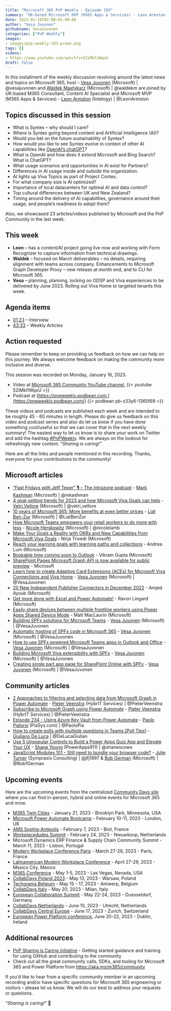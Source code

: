 ```yaml
---
title: "Microsoft 365 PnP Weekly - Episode 193"
summary: "UK-based Microsoft MVP (M365 Apps & Services) - Leon Armston (Intelogy), joins Microsoft’s Vesa Juvonen and Waldek Mastykarz in a discussion about Microsoft Syntex, AI in the Enterprise, opportunities, plus 23 articles/videos."
date: 2023-01-16T02:00:01-00:00
author: "Vesa Juvonen"
githubname: VesaJuvonen
categories: ["PnP Weekly"]
images:
- images/pnp-weekly-193-promo.png
tags: []
videos:
- https://www.youtube.com/watch?v=52iMkl1WqxU
draft: false
---
```


In this installment of the weekly discussion revolving around the latest news and topics on Microsoft 365, host – [Vesa Juvonen](https://twitter.com/vesajuvonen) (Microsoft) \| @vesajuvonen and [Waldek Mastykarz](https://twitter.com/waldekm) (Microsoft) \| @waldekm are joined by UK-based M365 Consultant, Content AI Specialist and Microsoft MVP (M365 Apps & Services) - [Leon Armston](https://twitter.com/LeonArmston) (Intelogy) \| @LeonArmston

## Topics discussed in this session

* What is Syntex – why should I care?
* Where is Syntex going beyond content and Artificial Intelligence (AI)?
* Would you bet on the future sustainability of Syntex?
* How would you like to see Syntex evolve in context of other AI capabilities like [OpenAI’s chatGPT](https://openai.com/blog/chatgpt/)?
* What is OpenAI and how does it extend Microsoft and Bing Search? What is ChatGPT?
* What usage scenarios and opportunities in AI exist for Partners?
* Differences in AI usage inside and outside the organization.
* AI lights up Viva Topics as part of Project Contex.
* For what company size is AI optimized?
* Importance of local datacenters for optimal AI and data control?
* Top cultural differences between UK and New Zealand?
* Timing around the delivery of AI capabilities, governance around their usage, and people’s readiness to adopt them?

Also, we showcased 23 articles/videos published by Microsoft and the PnP Community in the last week.

## This week

* **Leon** – has a content/AI project going live now and working with Form Recognizer to capture information from technical drawings.
* **Waldek** – focused on March deliverables – no details, requiring alignment with teams across company. Enhancements to Microsoft Graph Developer Proxy – new release at month end, and to CLI for Microsoft 365.
* **Vesa** – planning, planning, locking on ODSP and Viva experiences to be delivered by June 2023. Rolling out Viva Home to targeted tenants this week.

## Agenda items

* [01:23](https://youtu.be/52iMkl1WqxU?t=83) – Interview
* [43:33](https://youtu.be/52iMkl1WqxU?t=2613) – Weekly Articles

## Action requested

Please remember to keep on providing us feedback on how we can help on this journey. We always welcome feedback on making the community more inclusive and diverse.

This session was recorded on Monday, January 16, 2023.

*   Video at [Microsoft 365 Community YouTube channel.](https://aka.ms/m365pnp-videos)
    {{< youtube 52iMkl1WqxU >}}
*   Podcast at [https://pnpweekly.podbean.com.](https://pnpweekly.podbean.com/)
    {{< podbean pb-z33y6-1365f69 >}}

These videos and podcasts are published each week and are intended to be roughly 45 - 60 minutes in length.  Please do give us feedback on this video and podcast series and also do let us know if you have done something cool/useful so that we can cover that in the next weekly summary! The easiest way to let us know is to share your work on Twitter and add the hashtag [#PnPWeekly](https://twitter.com/search?q=%23pnpweekly). We are always on the lookout for refreshingly new content. “_Sharing is caring!”_

Here are all the links and people mentioned in this recording. Thanks, everyone for your contributions to the community!

## Microsoft articles

* [“Fast Fridays with Jeff Teper” 🎙 – The Intrazone podcast](https://techcommunity.microsoft.com/t5/microsoft-sharepoint-blog/fast-fridays-with-jeff-teper-the-intrazone-podcast/ba-p/3707656) - [Mark Kashman](https://twitter.com/mkashman) (Microsoft) | @mkashman
* [4 goal-setting trends for 2023 and how Microsoft Viva Goals can help](https://www.microsoft.com/microsoft-365/blog/2023/01/13/4-goal-setting-trends-for-2023-and-how-microsoft-viva-goals-can-help/) - [Vetri Vellore](https://twitter.com/vetri_vellore) (Microsoft) | @vetri_vellore
* [10 years of Microsoft 365: More benefits at even better prices](https://www.microsoft.com/microsoft-365/blog/2023/01/11/10-years-of-microsoft-365-more-benefits-at-even-better-prices/) - [Liat Ben-Zur](https://twitter.com/LiatBenZur) (Microsoft) | @LiatBenZur
* [How Microsoft Teams empowers your retail workers to do more with less](https://www.microsoft.com/microsoft-365/blog/2023/01/10/how-microsoft-teams-empowers-your-retail-workers-to-do-more-with-less/) - [Nicole Herskowitz](https://twitter.com/nicolelamb) (Microsoft) | @nicolelamb
* [Make Your Goals a Reality with OKRs and New Capabilities from Microsoft Viva Goals](https://techcommunity.microsoft.com/t5/microsoft-viva-blog/make-your-goals-a-reality-with-okrs-and-new-capabilities-from/ba-p/3711899) - Nirja Trivedi (Microsoft)
* [Reach your learning goals with learning paths and collections](https://techcommunity.microsoft.com/t5/microsoft-viva-blog/reach-your-learning-goals-with-learning-paths-and-collections/ba-p/3710763) - Andrea Lum (Microsoft)
* [Bookable time coming soon to Outlook](https://techcommunity.microsoft.com/t5/microsoft-365-blog/bookable-time-coming-soon-to-outlook/ba-p/3712728) - Vikram Gupta (Microsoft)
* [SharePoint Pages Microsoft Graph API is now available for public preview](https://devblogs.microsoft.com/microsoft365dev/sharepoint-pages-microsoft-graph-api-is-now-available-for-public-preview/) - Microsoft
* [Learn how to create Adaptive Card Extensions (ACEs) for Microsoft Viva Connections and Viva Home](https://devblogs.microsoft.com/microsoft365dev/learn-how-to-create-adaptive-card-extensions-aces-for-microsoft-viva-connections-and-viva-home/) - [Vesa Juvonen](ttps://twitter.com/VesaJuvonen) (Microsoft) | @VesaJuvonen
* [20 New Independent Publisher Connectors in December 2022](https://powerautomate.microsoft.com/blog/20-new-independent-publisher-connectors-in-december-2022/) - Amjed Ayoub (Microsoft)
* [Get more done with Excel and Power Automate!](https://powerautomate.microsoft.com/blog/do-more-in-excel-with-power-automate/) - Ravon Lingard (Microsoft)
* [Easily share devices between multiple frontline workers using Power Apps Shared Device Mode](https://powerapps.microsoft.com/blog/easily-share-devices-between-multiple-frontline-workers-using-power-apps-shared-device-mode/) - Matt MacLaurin (Microsoft)
* [Building SPFx solutions for Microsoft Teams](https://pnp.github.io/blog/post/spfx-06-spfx-for-teams/) - [Vesa Juvonen](ttps://twitter.com/VesaJuvonen) (Microsoft) | @VesaJuvonen
* [Automatic hosting of SPFx code in Microsoft 365](https://pnp.github.io/blog/post/spfx-07-automatic-hosting-spfx-solutions/) - [Vesa Juvonen](ttps://twitter.com/VesaJuvonen) (Microsoft) | @VesaJuvonen
* [How to use SPFx powered Microsoft Teams apps in Outlook and Office](https://pnp.github.io/blog/post/spfx-08-spfx-powered-teams-solutions-outlook-office/) - [Vesa Juvonen](ttps://twitter.com/VesaJuvonen) (Microsoft) | @VesaJuvonen
* [Building Microsoft Viva extensibility with SPFx](https://pnp.github.io/blog/post/spfx-09-building-microsoft-viva-extensibility-spfx/) - [Vesa Juvonen](ttps://twitter.com/VesaJuvonen) (Microsoft) | @VesaJuvonen
* [Creating single part app page for SharePoint Online with SPFx](https://pnp.github.io/blog/post/spfx-10-single-part-app-pages/) - [Vesa Juvonen](ttps://twitter.com/VesaJuvonen) (Microsoft) | @VesaJuvonen

## Community articles

* [2 Approaches to filtering and selecting data from Microsoft Graph in Power Automate](https://sharepains.com/2023/01/13/filter-select-graph-power-automate/) - [Pieter Veenstra](https://twitter.com/PieterVeenstra) (HybrIT Services) | @PieterVeenstra
* [Subscribe to Microsoft Graph using Power Automate](https://sharepains.com/2023/01/12/subscribe-microsoft-graph-power-automate/) - [Pieter Veenstra](https://twitter.com/PieterVeenstra) (HybrIT Services) | @PieterVeenstra
* [Episode 234 - Using Azure Key Vault from Power Automate](https://www.youtube.com/watch?v=JQoFMHS3GNA) - [Paolo Pialorsi](https://twitter.com/PaoloPia) (PiaSys.com) | @PaoloPia
* [How to create polls with multiple questions in Teams [Poll Tips]](https://www.youtube.com/watch?v=ESTmJ2Q2L4w) - [Giuliano De Luca](https://twitter.com/DeLucaGiulian) | @DeLucaGiulian
* [Use 5 Unpopular Controls to Build a Power Apps Quiz App and Elevate Your UX](https://www.youtube.com/watch?v=MziQUOE3jNc) - [Shane Young](https://twitter.com/ShanesCows) (PowerApps911) | @shanescows
* [JavaScript Modules 101 – Still need to bundle your browser code?](https://www.youtube.com/watch?v=d-0uCi61rtg) - [Julie Turner](https://twitter.com/jfj1997) (Sympraxis Consulting) | @jfj1997 & [Bob German](https://twitter.com/Bob1German) (Microsoft) | @Bob1German

## Upcoming events

Here are the upcoming events from the centralized [Community Days site](https://communitydays.org/events?when=upcoming) where you can find in-person, hybrid and online events for Microsoft 365 and mroe.

* [M365 Twin Cities](https://www.communitydays.org/event/2023-01-21/m365-twin-cities) - January 21, 2023 - Brooklyn Park, Minnesota, USA
* [Microsoft Power Automate Bootcamp](https://events.powercommunity.com/microsoft-power-automate-bootcamp-2023/) - February 10-11, 2023 - London, UK
* [AMS Sophia-Antipolis](https://www.communitydays.org/event/2023-02-07/ams-sophia-antipolis) - February 7, 2023 - Biot, France
* [Workplacedudes Summit](https://www.communitydays.org/event/2023-02-24/workplacedudes-summit) - February 24, 2023 - Nieuwkoop, Netherlands
* Microsoft Dynamics ERP Finance & Supply Chain Community Summit - March 11, 2023 - Lisbon, Portugal
* [Modern Workplace Conference Paris](https://modern-workplace.pro/) - March 27-29, 2023 - Paris, France
* [Latinamerican Modern Workplace Conference](https://www.communitydays.org/event/2023-04-27/get-cslatam-conference-2023) - April 27-29, 2023 - Mexico City, Mexico
* [M365 Conference](https://m365conf.com/#!/) - May 1-5, 2023 - Las Vegas, Nevada, USA
* [CollabDays Poland 2023](https://www.communitydays.org/event/2023-05-13/collabdays-poland-2023) - May 13, 2023 - Warsaw, Poland
* [Techorama Belgium](https://www.techorama.be/) - May 15 - 17, 2023 - Antwerp, Belgium
* [CollabDays Italy](https://www.collabdays.org/2023-italy/) - May 20, 2023 - Milan, Italy
* [European Collaboration Summit](https://www.collabsummit.eu/) - May 22-24, 2023 - Duesseldorf, Germany
* [CollabDays Netherlands](https://www.communitydays.org/event/2023-06-10/collabdays-netherlands-2023) - June 10, 2023 - Utrecht, Netherlands
* [CollabDays Central Europe](https://www.collabdays.org/2023-ce/) - June 17, 2023 - Zurich, Switzerland
* [European Power Platform conference](https://www.sharepointeurope.com/european-power-platform-conference/), June 20-22, 2023 - Dublin, Ireland

## Additional resources

* [PnP Sharing is Caring initiative](https://aka.ms/sharing-is-caring) - Getting started guidance and training for using GitHub and contributing to the community
* Check out all the great community calls, SDKs, and tooling for Microsoft 365 and Power Platform from <https://aka.ms/m365/community>

If you’d like to hear from a specific community member in an upcoming recording and/or have specific questions for Microsoft 365 engineering or visitors – please let us know. We will do our best to address your requests or questions.

_"Sharing is caring!"_ 🧡
